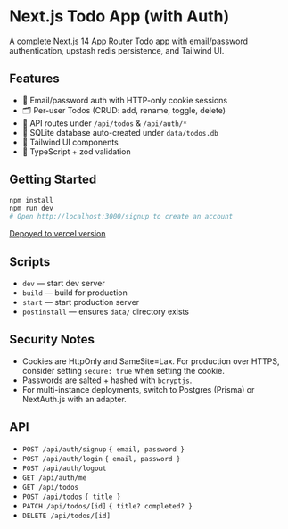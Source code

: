 # Next.js Todo App (with Auth)

A complete Next.js 14 App Router Todo app with email/password authentication, upstash redis persistence, and Tailwind UI.

## Features

- 🔐 Email/password auth with HTTP-only cookie sessions
- 🗂️ Per-user Todos (CRUD: add, rename, toggle, delete)
- 🧱 API routes under `/api/todos` & `/api/auth/*`
- 💾 SQLite database auto-created under `data/todos.db`
- 🎨 Tailwind UI components
- 🧰 TypeScript + zod validation

## Getting Started

```bash
npm install
npm run dev
# Open http://localhost:3000/signup to create an account

```

[Depoyed to vercel version](https://nextjs-todo-auth-from-scratch-azyg.vercel.app/)

## Scripts

- `dev` — start dev server
- `build` — build for production
- `start` — start production server
- `postinstall` — ensures `data/` directory exists

## Security Notes

- Cookies are HttpOnly and SameSite=Lax. For production over HTTPS, consider setting `secure: true` when setting the cookie.
- Passwords are salted + hashed with `bcryptjs`.
- For multi-instance deployments, switch to Postgres (Prisma) or NextAuth.js with an adapter.

## API

- `POST /api/auth/signup` `{ email, password }`
- `POST /api/auth/login` `{ email, password }`
- `POST /api/auth/logout`
- `GET /api/auth/me`
- `GET /api/todos`
- `POST /api/todos` `{ title }`
- `PATCH /api/todos/[id]` `{ title? completed? }`
- `DELETE /api/todos/[id]`
